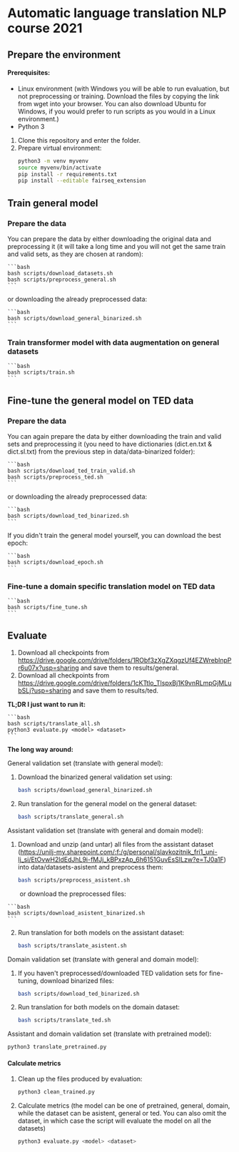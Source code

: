 # Automatic language translation NLP course 2021

## Prepare the environment
#### Prerequisites:
* Linux environment (with Windows you will be able to run evaluation, but not preprocessing or training. Download the files by copying the link from wget into your browser. You can also download Ubuntu for Windows, if you would prefer to run scripts as you would in a Linux environment.)  
* Python 3


1) Clone this repository and enter the folder.
2) Prepare virtual environment:
    ```bash
    python3 -m venv myvenv
    source myvenv/bin/activate
    pip install -r requirements.txt
    pip install --editable fairseq_extension
    ```
## Train general model

### Prepare the data
You can prepare the data by either downloading the original data and preprocessing it (it will take a long time and you will not get the same train and valid sets, as they are chosen at random):

    ```bash
    bash scripts/download_datasets.sh
    bash scripts/preprocess_general.sh
    ```
or downloading the already preprocessed data:

    ```bash
    bash scripts/download_general_binarized.sh
    ```

### Train transformer model with data augmentation on general datasets

    ```bash
    bash scripts/train.sh
    ```

## Fine-tune the general model on TED data

### Prepare the data

[comment]: <> (* Download the zip from https://drive.google.com/file/d/1ochxd0Uk52VNWjOpbXMNJtxcG7gi1Dg8/view?usp=sharing)

[comment]: <> (* Unzip its contents into data/datasets)
You can again prepare the data by either downloading the train and valid sets and preprocessing it (you need to have dictionaries (dict.en.txt & dict.sl.txt) from the previous step in data/data-binarized folder):

    ```bash
    bash scripts/download_ted_train_valid.sh
    bash scripts/preprocess_ted.sh
    ```
or downloading the already preprocessed data:

    ```bash
    bash scripts/download_ted_binarized.sh
    ```

If you didn't train the general model yourself, you can download the best epoch:

    ```bash
    bash scripts/download_epoch.sh
    ```

[comment]: <> (* Download the latest checkpoint from https://drive.google.com/drive/folders/1RObf3zXgZXqgzUf4EZWreblnpPr6u07x?usp=sharing)

[comment]: <> (* Save it to results/general as checkpoint_best.pt)

### Fine-tune a domain specific translation model on TED data

    ```bash
    bash scripts/fine_tune.sh
    ```

## Evaluate

1) Download all checkpoints from https://drive.google.com/drive/folders/1RObf3zXgZXqgzUf4EZWreblnpPr6u07x?usp=sharing and save them to results/general.
2) Download all checkpoints from https://drive.google.com/drive/folders/1cKTtlo_TlspxBj1K9vnRLmpGjMLubSLj?usp=sharing and save them to results/ted.

**TL;DR I just want to run it:**

    ```bash
    bash scripts/translate_all.sh
    python3 evaluate.py <model> <dataset>
    ```

**The long way around:**

General validation set (translate with general model):
1) Download the binarized general validation set using:
    ```bash
    bash scripts/download_general_binarized.sh
    ```
2) Run translation for the general model on the general dataset:
    ```bash
    bash scripts/translate_general.sh
    ```

Assistant validation set (translate with general and domain model):
1) Download and unzip (and untar) all files from the assistant dataset (https://unilj-my.sharepoint.com/:f:/g/personal/slavkozitnik_fri1_uni-lj_si/EtOvwH2ldEdJhL9i-fMJj_kBPxzAp_6h6151GuvEsSILzw?e=TJ0a1F) into data/datasets-asistent and
preprocess them:
    ```bash
    bash scripts/preprocess_asistent.sh
    ```
&nbsp;&nbsp;&nbsp;&nbsp;&nbsp;&nbsp;&nbsp;or download the preprocessed files:

    ```bash
    bash scripts/download_asistent_binarized.sh
    ```

2) Run translation for both models on the assistant dataset:
    ```bash
    bash scripts/translate_asistent.sh
    ```

Domain validation set (translate with general and domain model):

1) If you haven't preprocessed/downloaded TED validation sets for fine-tuning, download binarized files:
    ```bash
    bash scripts/download_ted_binarized.sh
    ```
2) Run translation for both models on the domain dataset:
    ```bash
    bash scripts/translate_ted.sh
    ```

[comment]: <> (Then, clean up the files using:)

[comment]: <> (```bash)

[comment]: <> (python3 clean_trained.py)

[comment]: <> (```)

Assistant and domain validation set (translate with pretrained model):
```bash
python3 translate_pretrained.py
```

[comment]: <> (To translate the assistant and domain validation sets with the pretrained model, run:)
    

#### Calculate metrics
1) Clean up the files produced by evaluation:
    ```bash
    python3 clean_trained.py
    ```
2) Calculate metrics (the model can be one of pretrained, general, domain, while the dataset can be asistent, general or ted. You can also omit the dataset, in which case the script will evaluate the model on all the datasets)
    ```bash
    python3 evaluate.py <model> <dataset>
    ```
